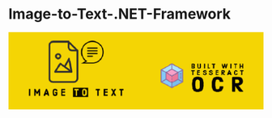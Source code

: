 # Image-to-Text-.NET-Framework
<p align="center">
  <img src="media/logobanner.png" width="800px">
</p>
